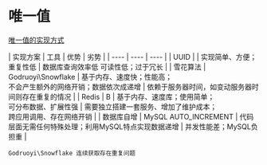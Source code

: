 # 唯一值

[唯一值的实现方式](https://zhuanlan.zhihu.com/p/364862131)

| 实现方案 | 工具 | 优势 | 劣势 |
| ---- | ---- | ---- | 
| UUID |  | 实现简单、方便；重复性低 | 数据库查询效率低 可读性低；过于冗长 |
| 雪花算法 | Godruoyi\Snowflake | 基于内存、速度快；性能高；<br>不会产生额外的网络开销；数据依次成递增 | 依赖于服务器时间，如变动服务器时间则存在重复的情况 |
| Redis | B | 基于内存、速度库；使用简单；<br>可分布数据、扩展性强 | 需要独立搭建一套服务、增加了维护成本；<br>跨应用调用、存在网络开销 |
| 数据库自增 | MySQL AUTO_INCREMENT | 代码层面无需任何特殊处理；利用MySQL特点实现数据递增 | 并发性能差；MySQL负担重 |

```tip
Godruoyi\Snowflake 连续获取存在重复问题
```